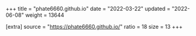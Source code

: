 +++
title = "phate6660.github.io"
date = "2022-03-22"
updated = "2022-06-08"
weight = 13644

[extra]
source = "https://phate6660.github.io/"
ratio = 18
size = 13
+++
